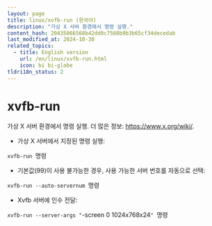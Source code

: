 ```yaml
---
layout: page
title: linux/xvfb-run (한국어)
description: "가상 X 서버 환경에서 명령 실행."
content_hash: 20435066568b42dd0c7560b9b3b65cf34decedab
last_modified_at: 2024-10-30
related_topics:
  - title: English version
    url: /en/linux/xvfb-run.html
    icon: bi bi-globe
tldri18n_status: 2
---
```

# xvfb-run

가상 X 서버 환경에서 명령 실행.
더 많은 정보: <https://www.x.org/wiki/>.

- 가상 X 서버에서 지정된 명령 실행:

`xvfb-run `<span class="tldr-var badge badge-pill bg-dark-lm bg-white-dm text-white-lm text-dark-dm font-weight-bold">명령</span>

- 기본값(99)이 사용 불가능한 경우, 사용 가능한 서버 번호를 자동으로 선택:

`xvfb-run --auto-servernum `<span class="tldr-var badge badge-pill bg-dark-lm bg-white-dm text-white-lm text-dark-dm font-weight-bold">명령</span>

- Xvfb 서버에 인수 전달:

`xvfb-run --server-args "`<span class="tldr-var badge badge-pill bg-dark-lm bg-white-dm text-white-lm text-dark-dm font-weight-bold">-screen 0 1024x768x24</span>`" `<span class="tldr-var badge badge-pill bg-dark-lm bg-white-dm text-white-lm text-dark-dm font-weight-bold">명령</span>
